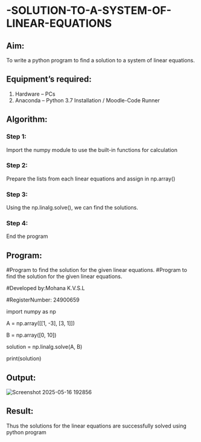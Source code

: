 # -SOLUTION-TO-A-SYSTEM-OF-LINEAR-EQUATIONS
## Aim:
To write a python program to find a solution to a system of linear equations.
## Equipment’s required:
1. 	Hardware – PCs
2. 	Anaconda – Python 3.7 Installation / Moodle-Code Runner
## Algorithm:
### Step 1: 
Import the numpy module to use the built-in functions for calculation
### Step 2: 
Prepare the lists from each linear equations and assign in np.array()
### Step 3: 
Using the np.linalg.solve(), we can find the solutions.
### Step 4: 
End the program
## Program:
#Program to find the solution for the given linear equations.
#Program to find the solution for the given linear equations.

#Developed by:Mohana K.V.S.L

#RegisterNumber: 24900659

import numpy as np

A = np.array([[1, -3], 
            [3,  1]])
              
B = np.array([0, 10])

solution = np.linalg.solve(A, B)

print(solution)








## Output:

![Screenshot 2025-05-16 192856](https://github.com/user-attachments/assets/dd32817b-0d04-42ca-a54b-5a883115b626)

## Result: 
Thus the solutions for the linear equations are successfully solved using python program

